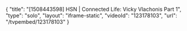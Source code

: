 {
    "title": "[1508443598] HSN | Connected Life: Vicky Vlachonis Part 1",
    "type": "solo",
    "layout": "iframe-static",
    "videoId": "123178103",
    "url": "\/tvpembed\/123178103"
}